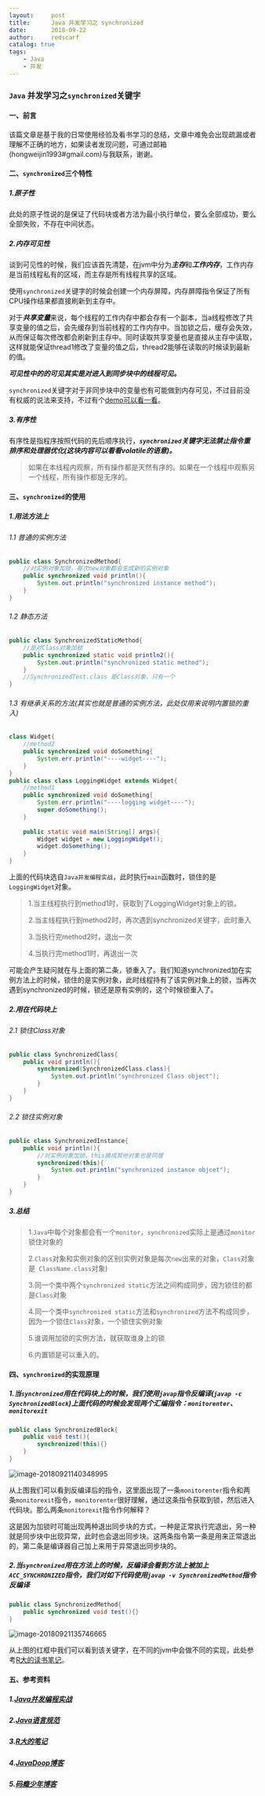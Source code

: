 ```yaml
---
layout:     post
title:      Java 并发学习之 synchronized
date:       2018-09-22
author:     redscarf
catalog: true
tags:
	- Java
	- 并发
---
```


### `Java` 并发学习之`synchronized`关键字

#### 一、前言

该篇文章是基于我的日常使用经验及看书学习的总结，文章中难免会出现疏漏或者理解不正确的地方，如果读者发现问题，可通过邮箱(hongweijin1993#gmail.com)与我联系，谢谢。

#### 二、`synchronized`三个特性

##### 1.***原子性***

此处的原子性说的是保证了代码块或者方法为最小执行单位，要么全部成功，要么全部失败，不存在中间状态。

##### 2.***内存可见性***

谈到可见性的时候，我们应该首先清楚，在jvm中分为***主存***和***工作内存***，工作内存是当前线程私有的区域，而主存是所有线程共享的区域。

使用`synchronized`关键字的时候会创建一个内存屏障，内存屏障指令保证了所有CPU操作结果都直接刷新到主存中。

对于***共享变量***来说，每个线程的工作内存中都会存有一个副本，当a线程修改了共享变量的值之后，会先缓存到当前线程的工作内存中。当加锁之后，缓存会失效，从而保证每次修改都会刷新到主存中。同时读取共享变量也是直接从主存中读取，这样就能保证thread1修改了变量的值之后，thread2能够在读取的时候读到最新的值。

***可见性中的的可见其实是对进入到同步块中的线程可见。***

 `synchronized`关键字对于非同步块中的变量也有可能做到内存可见，不过目前没有权威的说法来支持，不过有个[demo可以看一看](http://www.cnblogs.com/cookiezhi/p/5774583.html)。

##### 3.***有序性***

有序性是指程序按照代码的先后顺序执行，***`synchronized`关键字无法禁止指令重排序和处理器优化(这块内容可以看看volatile的语意)。***

> 如果在本线程内观察，所有操作都是天然有序的。如果在一个线程中观察另一个线程，所有操作都是无序的。

#### 三、`synchronized`的使用

##### 1.用法方法上

###### 1.1 普通的实例方法

```java
public class SynchronizedMethod{
    //对实例对象加锁，每次new对象都会生成新的实例对象
    public synchronized void println(){
        System.out.println("synchronized instance method");
    }    
}
```

###### 1.2  静态方法

```java
public class SynchronizedStaticMethod{
    //是对Class对象加锁
    public synchronized static void println2(){
        System.out.println("synchronized static method");
    }
    //SynchronizedTest.class 是Class对象，只有一个
}
```

###### 1.3 有继承关系的方法(其实也就是普通的实例方法，此处仅用来说明内置锁的重入)

```java
class Widget{
    //method2
    public synchronized void doSomething{
        System.err.println("----widget----");
    }
}
public class class LoggingWidget extends Widget{
    //method1
    public synchronized void doSomething{
        System.err.println("----logging widget----");
        super.doSomething();
    }
    
    public static void main(String[] args){
        Widget widget = new LoggingWidget();
        widget.doSomething();
    }
}
```

上面的代码块选自`Java并发编程实战`，此时执行`main`函数时，锁住的是`LoggingWidget`对象。

> 1.当主线程执行到method1时，获取到了LoggingWidget对象上的锁。
>
> 2.当主线程执行到method2时，再次遇到synchronized关键字，此时重入
>
> 3.当执行完method2时，退出一次
>
> 4.当执行完method1时，再退出一次

可能会产生疑问就在与上面的第二条，锁重入了。我们知道synchronized加在实例方法上的时候，锁住的是实例对象，此时线程持有了该实例对象上的锁，当再次遇到synchronized的时候，锁还是原有实例的，这个时候锁重入了。

##### 2.用在代码块上

###### 2.1 锁住Class对象

```java
public class SynchronizedClass{
    public void println(){
        synchronized(SynchronizedClass.class){
            System.out.println("synchronized Class object");
        }
    }
}
```

###### 2.2 锁住实例对象

```java
public class SynchronizedInstance{
    public void println(){
        //对实例对象加锁，this换成其他对象也是同理
        synchronized(this){
            System.out.println("synchronized instance objcet");
        }
    }
}
```

##### 3.总结

> 1.`Java`中每个对象都会有一个`monitor`，`synchronized`实际上是通过`monitor`锁住对象的
>
>  2.`Class`对象和实例对象的区别(实例对象是每次`new`出来的对象，`Class`对象是` ClassName.class`对象)
>
> 3.同一个类中两个`synchronized static`方法之间构成同步，因为锁住的都是`Class`对象
>
> 4.同一个类中`synchronized static`方法和`synchronized`方法不构成同步，因为一个锁住`Class`对象，一个锁住实例对象
>
> 5.谁调用加锁的实例方法，就获取谁身上的锁
>
> 6.内置锁是可以重入的。

#### 四、`synchronized`的实现原理

##### 1.当`synchronized`用在***代码块***上的时候，我们使用`javap`指令反编译(`javap -c SynchronizedBlock`)上面代码的时候会发现两个汇编指令：`monitorenter`、`monitorexit`

```java
public class SynchronizedBlock{
    public void test(){
        synchronized(this){}
    }
}
```

![image-20180921140348995](https://ws3.sinaimg.cn/large/006tNbRwgy1fvh4kqq5o1j31kw0qxwkk.jpg)

从上图我们可以看到反编译后的指令，这里面出现了一条`monitorenter`指令和两条`monitorexit`指令，`monitorenter`很好理解，通过这条指令获取到锁，然后进入代码块。那么两条`monitorexit`指令作何解释？

这是因为加锁时可能出现两种退出同步块的方式，一种是正常执行完退出，另一种就是同步块中出现异常，此时也会退出同步块。这两条指令第一条是用来正常退出的，第二条是编译器自己加上来用于异常退出同步块的。

##### 2.当`synchronized`用在方法上的时候，反编译会看到方法上被加上`ACC_SYNCHRONIZED`指令，我们对如下代码使用`javap -v SynchronizedMethod`指令反编译

```java
public class SynchronizedMethod{
    public synchronized void test(){}
}
```

![image-20180921135746665](https://ws1.sinaimg.cn/large/006tNbRwgy1fvh4egpyf0j31kw0zgak5.jpg)

从上图的红框中我们可以看到该关键字，在不同的jvm中会做不同的实现，此处参考[R大的读书笔记](https://book.douban.com/annotation/29492994/)。

#### 五、参考资料

##### 1.[Java并发编程实战](https://www.amazon.com/Java-Concurrency-Practice-Brian-Goetz/dp/0321349601)

##### 2.[Java语言规范](https://docs.oracle.com/javase/specs/jls/se8/html/jls-17.html#jls-17.4.5)

##### 3.[R大的笔记](https://book.douban.com/annotation/29492994/)

##### 4.[JavaDoop博客](https://javadoop.com/post/java-memory-model#synchronized%20%E5%85%B3%E9%94%AE%E5%AD%97)

##### 5.[码瘾少年博客](http://www.cnblogs.com/cookiezhi/p/5774583.html)